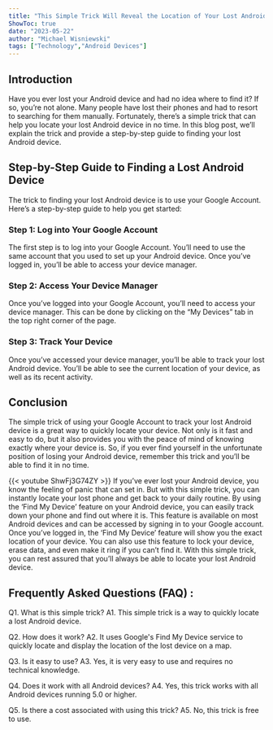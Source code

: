 ```yaml
---
title: "This Simple Trick Will Reveal the Location of Your Lost Android Device Instantly!"
ShowToc: true 
date: "2023-05-22"
author: "Michael Wisniewski" 
tags: ["Technology","Android Devices"]
---
```

## Introduction

Have you ever lost your Android device and had no idea where to find it? If so, you’re not alone. Many people have lost their phones and had to resort to searching for them manually. Fortunately, there’s a simple trick that can help you locate your lost Android device in no time. In this blog post, we’ll explain the trick and provide a step-by-step guide to finding your lost Android device.

## Step-by-Step Guide to Finding a Lost Android Device 

The trick to finding your lost Android device is to use your Google Account. Here’s a step-by-step guide to help you get started:

### Step 1: Log into Your Google Account

The first step is to log into your Google Account. You’ll need to use the same account that you used to set up your Android device. Once you’ve logged in, you’ll be able to access your device manager.

### Step 2: Access Your Device Manager

Once you’ve logged into your Google Account, you’ll need to access your device manager. This can be done by clicking on the “My Devices” tab in the top right corner of the page.

### Step 3: Track Your Device

Once you’ve accessed your device manager, you’ll be able to track your lost Android device. You’ll be able to see the current location of your device, as well as its recent activity.

## Conclusion

The simple trick of using your Google Account to track your lost Android device is a great way to quickly locate your device. Not only is it fast and easy to do, but it also provides you with the peace of mind of knowing exactly where your device is. So, if you ever find yourself in the unfortunate position of losing your Android device, remember this trick and you’ll be able to find it in no time.

{{< youtube ShwFj3G74ZY >}} 
If you’ve ever lost your Android device, you know the feeling of panic that can set in. But with this simple trick, you can instantly locate your lost phone and get back to your daily routine. By using the ‘Find My Device’ feature on your Android device, you can easily track down your phone and find out where it is. This feature is available on most Android devices and can be accessed by signing in to your Google account. Once you’ve logged in, the ‘Find My Device’ feature will show you the exact location of your device. You can also use this feature to lock your device, erase data, and even make it ring if you can’t find it. With this simple trick, you can rest assured that you’ll always be able to locate your lost Android device.

## Frequently Asked Questions (FAQ) :
Q1. What is this simple trick?
A1. This simple trick is a way to quickly locate a lost Android device.

Q2. How does it work?
A2. It uses Google's Find My Device service to quickly locate and display the location of the lost device on a map.

Q3. Is it easy to use?
A3. Yes, it is very easy to use and requires no technical knowledge.

Q4. Does it work with all Android devices?
A4. Yes, this trick works with all Android devices running 5.0 or higher.

Q5. Is there a cost associated with using this trick?
A5. No, this trick is free to use.


